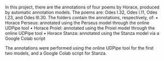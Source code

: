 In this project, there are the annotations of four poems by Horace, produced by automatic annotation models.
The poems are: Odes I.32, Odes I.11, Odes I.23, and Odes III.30.
The folders contain the annotations, respectively, of:
	•	Horace Perseus: annotated using the Perseus model through the online UDPipe tool
	•	Horace Proiel: annotated using the Proiel model through the online UDPipe tool
	•	Horace Stanza: annotated using the Stanza model via a Google Colab script

The annotations were performed using the online UDPipe tool for the first two models, and a Google Colab script for Stanza.
